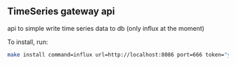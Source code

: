 ## TimeSeries gateway api
api to simple write time series data to db (only influx at the moment)

To install, run:
```bash
make install command=influx url=http://localhost:8086 port=666 token="your_influx_token" user=username pass=supersecretpassword
```